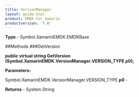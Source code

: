 ```yaml
---
title: VersionManager
layout: guide.html
product: EMDK For Xamarin 
productversion: '7.0' 
---
```


    

**Type** - Symbol.XamarinEMDK.EMDKBase

##Methods
###GetVersion

**public virtual string GetVersion (Symbol.XamarinEMDK.VersionManager.VERSION_TYPE p0);**


        

**Parameters:**

Symbol.XamarinEMDK.VersionManager.VERSION_TYPE **p0**  - 
        

**Returns** - System.String

